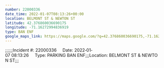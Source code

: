 ```yaml
---
number: 22000336
date_time: 2022-01-07T08:13:26+00:00
location: BELMONT ST & NEWTON ST
latitude: 42.376860036690175
longitude: -71.16272994836919
type: BAN ENF
google_maps_link: https://maps.google.com/?q=42.376860036690175,-71.16272994836919
---
```


;;;;;;Incident #: 22000336     Date: 2022‐01‐07 08:13:26     Type: PARKING BAN ENF;;;Location: BELMONT ST & NEWTON ST;;;
